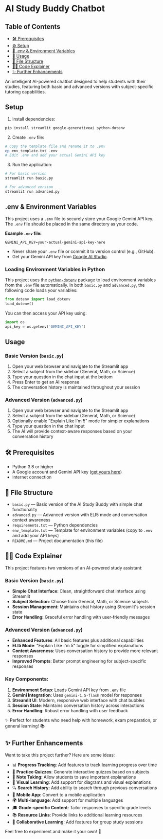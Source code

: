 # AI Study Buddy Chatbot

## Table of Contents
- [🛠️ Prerequisites](#prerequisites)
- [⚙️ Setup](#setup)
- [🔑 .env & Environment Variables](#env--environment-variables)
- [💬 Usage](#usage)
- [📁 File Structure](#file-structure)
- [🧑‍💻 Code Explainer](#code-explainer)
- [✨ Further Enhancements](#further-enhancements)

An intelligent AI-powered chatbot designed to help students with their studies, featuring both basic and advanced versions with subject-specific tutoring capabilities.

## Setup

1. Install dependencies:
```bash
pip install streamlit google-generativeai python-dotenv
```

2. Create `.env` file:
```bash
# Copy the template file and rename it to .env
cp env_template.txt .env
# Edit .env and add your actual Gemini API key
```

3. Run the application:
```bash
# For basic version
streamlit run basic.py

# For advanced version
streamlit run advanced.py
```

## .env & Environment Variables

This project uses a `.env` file to securely store your Google Gemini API key. The `.env` file should be placed in the same directory as your code.

**Example `.env` file:**
```env
GEMINI_API_KEY=your-actual-gemini-api-key-here
```

- Never share your `.env` file or commit it to version control (e.g., GitHub).
- Get your Gemini API key from [Google AI Studio](https://makersuite.google.com/app/apikey).

### Loading Environment Variables in Python

This project uses the [`python-dotenv`](https://pypi.org/project/python-dotenv/) package to load environment variables from the `.env` file automatically. In both `basic.py` and `advanced.py`, the following code loads your variables:

```python
from dotenv import load_dotenv
load_dotenv()
```

You can then access your API key using:

```python
import os
api_key = os.getenv('GEMINI_API_KEY')
```

## Usage

### Basic Version (`basic.py`)
1. Open your web browser and navigate to the Streamlit app
2. Select a subject from the sidebar (General, Math, or Science)
3. Type your question in the chat input at the bottom
4. Press Enter to get an AI response
5. The conversation history is maintained throughout your session

### Advanced Version (`advanced.py`)
1. Open your web browser and navigate to the Streamlit app
2. Select a subject from the sidebar (General, Math, or Science)
3. Optionally enable "Explain Like I'm 5" mode for simpler explanations
4. Type your question in the chat input
5. The AI will provide context-aware responses based on your conversation history

## 🛠️ Prerequisites

- Python 3.8 or higher
- A Google account and Gemini API key ([get yours here](https://makersuite.google.com/app/apikey))
- Internet connection

## 📁 File Structure

- `basic.py` — Basic version of the AI Study Buddy with simple chat functionality
- `advanced.py` — Advanced version with ELI5 mode and conversation context awareness
- `requirements.txt` — Python dependencies
- `env_template.txt` — Template for environment variables (copy to `.env` and add your API keys)
- `README.md` — Project documentation (this file)

## 🧑‍💻 Code Explainer

This project features two versions of an AI-powered study assistant:

### Basic Version (`basic.py`)
- **Simple Chat Interface**: Clean, straightforward chat interface using Streamlit
- **Subject Selection**: Choose from General, Math, or Science subjects
- **Session Management**: Maintains chat history using Streamlit's session state
- **Error Handling**: Graceful error handling with user-friendly messages

### Advanced Version (`advanced.py`)
- **Enhanced Features**: All basic features plus additional capabilities
- **ELI5 Mode**: "Explain Like I'm 5" toggle for simplified explanations
- **Context Awareness**: Uses conversation history to provide more relevant responses
- **Improved Prompts**: Better prompt engineering for subject-specific responses

### Key Components:
1. **Environment Setup**: Loads Gemini API key from `.env` file
2. **Gemini Integration**: Uses `gemini-1.5-flash` model for responses
3. **Streamlit UI**: Modern, responsive web interface with chat bubbles
4. **Session State**: Maintains conversation history across interactions
5. **Error Handling**: Robust error handling with user feedback

✨ Perfect for students who need help with homework, exam preparation, or general learning! 📚

## ✨ Further Enhancements

Want to take this project further? Here are some ideas:

- 📊 **Progress Tracking**: Add features to track learning progress over time
- 🎯 **Practice Quizzes**: Generate interactive quizzes based on subjects
- 📝 **Note Taking**: Allow students to save important explanations
- 🎨 **Visual Learning**: Add support for diagrams and visual explanations
- 🔍 **Search History**: Add ability to search through previous conversations
- 📱 **Mobile App**: Convert to a mobile application
- 🌍 **Multi-language**: Add support for multiple languages
- 🎓 **Grade-specific Content**: Tailor responses to specific grade levels
- 📚 **Resource Links**: Provide links to additional learning resources
- 🤝 **Collaborative Learning**: Add features for group study sessions

Feel free to experiment and make it your own! 🚀 